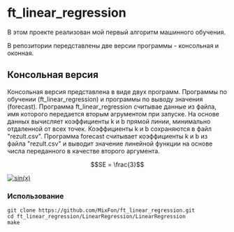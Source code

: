 # ft_linear_regression
В этом проекте реализован мой первый алгоритм машинного обучения.

В репозитории передставлены две версии программы - консольная и оконная. 

## Консольная версия
Консольная версия представлена в виде двух программ. Программы по обучении (ft_linear_regression) и программы по выводу значения (forecast). Программа ft_linear_regression считывае данные из файла, имя которого передается вторым агрументом при запуске. На основе данных вычисляет коэффициенты k и b прямой линии, минимально отдаленной от всех точек. Коэффициенты k и b сохраняются в файл "rezult.csv". Программа forecast считывает коэффициенты k и b из файла "rezult.csv" и выводит значение линейной функции на основе числа переданного в качестве второго аргумента. 

```math
SE = \frac{3}
```
<a href="https://www.codecogs.com/eqnedit.php?latex=sin(x)" target="_blank"><img src="https://latex.codecogs.com/gif.latex?sin(x)" title="sin(x)" /></a>

### Использование

    git clone https://github.com/MixFon/ft_linear_regression.git
    cd ft_linear_regression/LinearRegression/LinearRegression
    make
